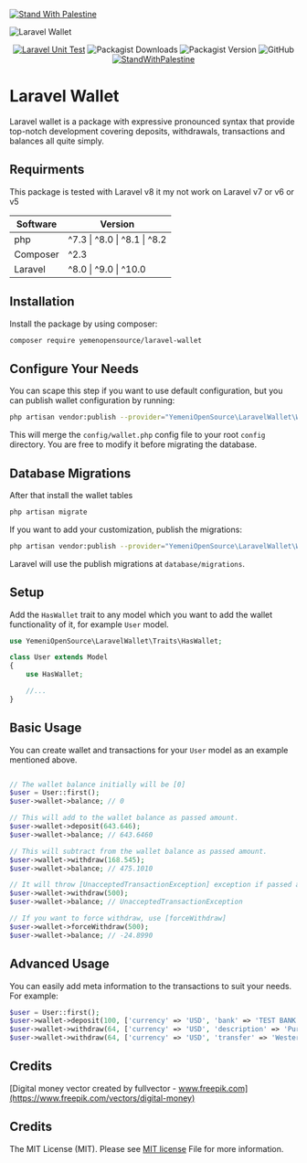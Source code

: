 [![Stand With Palestine](https://raw.githubusercontent.com/TheBSD/StandWithPalestine/main/banner-no-action.svg)](https://TheBSD.github.io/StandWithPalestine/)

![Laravel Wallet](./images/yos-laravel-wallet.svg)

<div style="text-align: center;">

[![Laravel Unit Test](https://github.com/Yemeni-Open-Source/laravel-wallet/actions/workflows/laravel-unit-test.yml/badge.svg)](https://github.com/Yemeni-Open-Source/laravel-wallet/actions/workflows/laravel-unit-test.yml)
![Packagist Downloads](https://img.shields.io/packagist/dt/Yemeni-Open-Source/laravel-wallet?color=blue&label=Downloads&logo=packagist&logoColor=white)
![Packagist Version](https://img.shields.io/packagist/v/Yemeni-Open-Source/laravel-wallet?color=green&label=Version&logo=laravel&logoColor=white)
![GitHub](https://img.shields.io/github/license/Yemeni-Open-Source/laravel-wallet?logo=Open%20Source%20Initiative&label=License&logoColor=white&color=blueviolet)
[![StandWithPalestine](https://raw.githubusercontent.com/TheBSD/StandWithPalestine/main/badges/StandWithPalestine.svg)](https://github.com/TheBSD/StandWithPalestine/blob/main/docs/README.md)


</div>

# Laravel Wallet

Laravel wallet is a package with expressive pronounced syntax that provide top-notch development covering deposits, withdrawals, transactions and balances all quite simply.

## Requirments

This package is tested with Laravel v8 it my not work on Laravel v7 or v6 or v5

|Software|Version|
|-|-|
| php | ^7.3 &#124; ^8.0 &#124; ^8.1 &#124; ^8.2 |
| Composer | ^2.3 |
| Laravel | ^8.0 &#124; ^9.0 &#124; ^10.0 |

## Installation

Install the package by using composer:

```sh
composer require yemenopensource/laravel-wallet
```

## Configure Your Needs

You can scape this step if you want to use default configuration, but you can publish wallet configuration by running:

```sh
php artisan vendor:publish --provider="YemeniOpenSource\LaravelWallet\WalletServiceProvider" --tag=config
```

This will merge the ```config/wallet.php``` config file to your root ```config``` directory. You are free to modify it before migrating the database.

## Database Migrations

After that install the wallet tables

```sh
php artisan migrate
```

If you want to add your customization, publish the migrations:

```sh
php artisan vendor:publish --provider="YemeniOpenSource\LaravelWallet\WalletServiceProvider" --tag=migrations
```

Laravel will use the publish migrations at ```database/migrations```.

## Setup

Add the ```HasWallet``` trait to any model which you want to add the wallet functionality of it, for example ```User``` model.

```php
use YemeniOpenSource\LaravelWallet\Traits\HasWallet;

class User extends Model
{
    use HasWallet;

    //...
}
```

## Basic Usage

You can create wallet and transactions for your ```User``` model as an example mentioned above.

```php

// The wallet balance initially will be [0]
$user = User::first();
$user->wallet->balance; // 0

// This will add to the wallet balance as passed amount.
$user->wallet->deposit(643.646);
$user->wallet->balance; // 643.6460

// This will subtract from the wallet balance as passed amount.
$user->wallet->withdraw(168.545);
$user->wallet->balance; // 475.1010

// It will throw [UnacceptedTransactionException] exception if passed amount greater wallet balance 
$user->wallet->withdraw(500);
$user->wallet->balance; // UnacceptedTransactionException

// If you want to force withdraw, use [forceWithdraw]
$user->wallet->forceWithdraw(500);
$user->wallet->balance; // -24.8990
```

## Advanced Usage

You can easily add meta information to the transactions to suit your needs. For example:

```php
$user = User::first();
$user->wallet->deposit(100, ['currency' => 'USD', 'bank' => 'TEST BANK']);
$user->wallet->withdraw(64, ['currency' => 'USD', 'description' => 'Purchase of Item #101']);
$user->wallet->withdraw(64, ['currency' => 'USD', 'transfer' => 'Western union tracking number #101']);
```

## Credits

[Digital money vector created by fullvector - www.freepik.com](https://www.freepik.com/vectors/digital-money)

## Credits

The MIT License (MIT). Please see [MIT license](LICENSE) File for more information.
